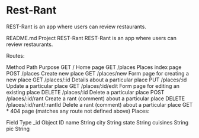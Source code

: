 # Rest-Rant
REST-Rant is an app where users can review restaurants.

README.md
Project REST-Rant
REST-Rant is an app where users can review restaurants.

Routes:

Method	Path	Purpose
GET	/	Home page
GET	/places	Places index page
POST	/places	Create new place
GET	/places/new	Form page for creating a new place
GET	/places/:id	Details about a particular place
PUT	/places/:id	Update a particular place
GET	/places/:id/edit	Form page for editing an existing place
DELETE	/places/:id	Delete a particular place
POST	/places/:id/rant	Create a rant (comment) about a particular place
DELETE	/places/:id/rant/:rantId	Delete a rant (comment) about a particular place
GET	*	404 page (matches any route not defined above)
Places:

Field	Type
_id	Object ID
name	String
city	String
state	String
cuisines	String
pic	String
